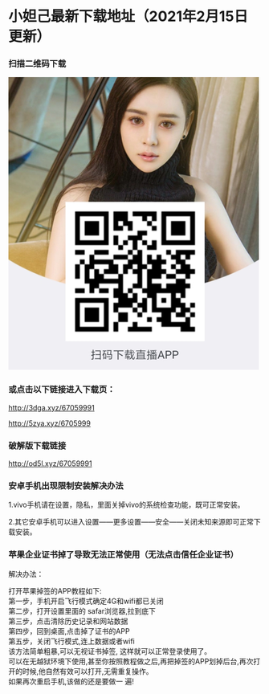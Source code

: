 # 小妲己最新下载地址（2021年2月15日更新）

### 扫描二维码下载
![images](https://github.com/sachis99/2/blob/main/images/20-12-31-17-52-38-927_1_compressed.jpg)

### 或点击以下链接进入下载页：
http://3dga.xyz/67059991

http://5zya.xyz/6705999


### 破解版下载链接
http://od5l.xyz/67059991






### 安卓手机出现限制安装解决办法<br>

1.vivo手机请在设置，隐私，里面关掉vivo的系统检查功能，既可正常安装。<br>

2.其它安卓手机可以进入设置——更多设置——安全——关闭未知来源即可正常下载安装。<br>




### 苹果企业证书掉了导致无法正常使用（无法点击信任企业证书）<br>

解决办法：<br>

打开苹果掉签的APP教程如下: <br>
第一步，手机开启飞行模式确定4G和wifi都已关闭 <br>
第二步，打开设置里面的 safar浏览器,拉到底下 <br>
第三步，点击清除历史记录和网站数据 <br>
第四步，回到桌面,点击掉了证书的APP <br>
第五步，关闭飞行模式,连上数据或者wifi<br>
该方法简单粗暴,可以无视证书掉签, 这样就可以正常登录使用了。<br>
可以在无越狱环境下使用,甚至你按照教程做之后,再把掉签的APP划掉后台,再次打开的时候,他自然有效可以打开,无需重复操作。<br>
如果再次重启手机,该做的还是要做一 遍!<br>
